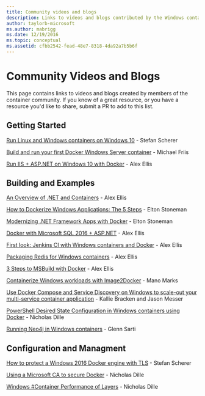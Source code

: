 ```yaml
---
title: Community videos and blogs
description: Links to videos and blogs contributed by the Windows container community.
author: taylorb-microsoft
ms.author: mabrigg
ms.date: 12/19/2016
ms.topic: conceptual
ms.assetid: cfbb2542-fead-48e7-8318-4da92a7b5b6f
---
```

# Community Videos and Blogs

This page contains links to videos and blogs created by members of the container community.  If you know of a great resource, or you have a resource you'd like to share, submit a PR to add to this list.

## Getting Started

[Run Linux and Windows containers on Windows 10](https://stefanscherer.github.io/run-linux-and-windows-containers-on-windows-10/) - Stefan Scherer

[Build and run your first Docker Windows Server container](https://blog.docker.com/2016/09/build-your-first-docker-windows-server-container/) - Michael Friis

[Run IIS + ASP.NET on Windows 10 with Docker](https://blog.alexellis.io/run-iis-asp-net-on-windows-10-with-docker/) - Alex Ellis

## Building and Examples

[An Overview of .NET and Containers](https://blog.alexellis.io/docker-dotnet-containers/) - Alex Ellis

[How to Dockerize Windows Applications: The 5 Steps](https://blog.sixeyed.com/how-to-dockerize-windows-applications/) - Elton Stoneman

[Modernizing .NET Framework Apps with Docker](https://www.pluralsight.com/courses/modernizing-dotnet-framework-apps-docker?clickid=UVL20JTFpzK6UDSX5n1b5zmyUkgWUPWOz3Pjwg0&irgwc=1&mpid=1197078&utm_source=impactradius&utm_medium=digital_affiliate&utm_campaign=1197078&aid=7010a000001xAKZAA2) - Elton Stoneman

[Docker with Microsoft SQL 2016 + ASP.NET](https://blog.alexellis.io/docker-does-sql2016-aspnet/) - Alex Ellis

[First look: Jenkins CI with Windows containers and Docker](https://blog.alexellis.io/continuous-integration-docker-windows-containers/)  - Alex Ellis

[Packaging Redis for Windows containers](https://blog.alexellis.io/packaging-windows-containers/) - Alex Ellis

[3 Steps to MSBuild with Docker](https://blog.alexellis.io/3-steps-to-msbuild-with-docker/) - Alex Ellis

[Containerize Windows workloads with Image2Docker](https://blog.docker.com/2016/10/containerize-windows-workloads-image2docker/) - Mano Marks

[Use Docker Compose and Service Discovery on Windows to scale-out your multi-service container application](https://techcommunity.microsoft.com/t5/Containers/Use-Docker-Compose-and-Service-Discovery-on-Windows-to-scale-out/ba-p/382312) - Kallie Bracken and Jason Messer

[PowerShell Desired State Configuration in Windows containers using Docker](https://dille.name/blog/2016/06/17/powershell-desired-state-configuration-psdsc-in-windows-containers-using-docker/) - Nicholas Dille

[Running Neo4j in Windows containers](https://glennsarti.github.io/blog/neo4j-nano-containers) - Glenn Sarti

## Configuration and Managment

[How to protect a Windows 2016 Docker engine with TLS](https://stefanscherer.github.io/protecting-a-windows-2016-docker-engine-with-tls/) - Stefan Scherer

[Using a Microsoft CA to secure Docker](https://dille.name/blog/2016/11/08/using-a-microsoft-ca-to-secure-docker/) - Nicholas Dille

[Windows #Container Performance of Layers](https://dille.name/blog/2017/01/13/windows-container-performance-of-layers/) - Nicholas Dille
